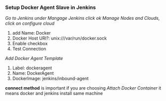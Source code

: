 ### Setup Docker Agent Slave in Jenkins 

*Go to Jenkins under Mangage Jenkins click ok Manage Nodes and Clouds, click on configure cloud*
1. add Name: Docker
2. Docker Host URI?: unix:///var/run/docker.sock
3. Enable checkbox
4. Test Connection


*Add Docker Agent Template*

1. Label: dockeragent
2. Name: DockerAgent
3. DockerImage: jenkins/inbound-agent

**connect method** is important if you are choosing *Attach Docker Container* it means docker and jenkins install same machine
